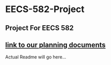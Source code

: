 # EECS-582-Project
Project For EECS 582
---
[link to our planning documents](https://hackmd.io/CbdCT9-VTwGf_psYgqWUnw)
---
Actual Readme will go here...
